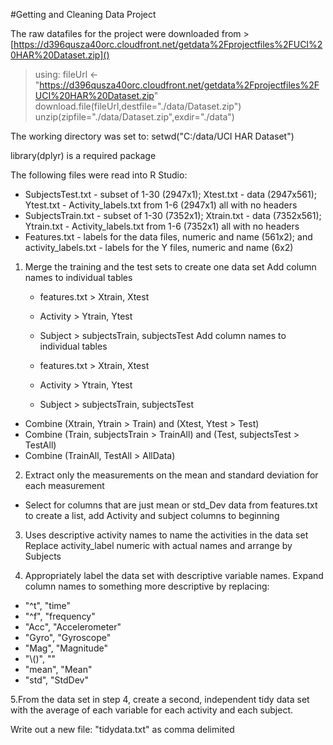 #Getting and Cleaning Data Project

The raw datafiles for the project were downloaded from >  [https://d396qusza40orc.cloudfront.net/getdata%2Fprojectfiles%2FUCI%20HAR%20Dataset.zip]()
>using:
fileUrl <- "https://d396qusza40orc.cloudfront.net/getdata%2Fprojectfiles%2FUCI%20HAR%20Dataset.zip"
download.file(fileUrl,destfile="./data/Dataset.zip")
unzip(zipfile="./data/Dataset.zip",exdir="./data")

The working directory was set to:
setwd("C:/data/UCI HAR Dataset")

library(dplyr) is a required package

The following files were read into R Studio:
* SubjectsTest.txt - subset of 1-30 (2947x1); Xtest.txt - data (2947x561); Ytest.txt - Activity_labels.txt from 1-6 (2947x1) all with no headers
* SubjectsTrain.txt - subset of 1-30 (7352x1); Xtrain.txt - data (7352x561); Ytrain.txt - Activity_labels.txt from 1-6 (7352x1) all with no headers
* Features.txt - labels for the data files, numeric and name (561x2); and activity_labels.txt - labels for the Y files, numeric and name (6x2)

1. Merge the training and the test sets to create one data set
Add column names to individual tables   
    * features.txt > Xtrain, Xtest
    * Activity > Ytrain, Ytest
    * Subject > subjectsTrain, subjectsTest
Add column names to individual tables

   * features.txt > Xtrain, Xtest
   * Activity > Ytrain, Ytest
   * Subject > subjectsTrain, subjectsTest
    
* Combine (Xtrain, Ytrain > Train) and (Xtest, Ytest > Test)
* Combine (Train, subjectsTrain > TrainAll) and (Test, subjectsTest > TestAll)
* Combine (TrainAll, TestAll > AllData)
    
2. Extract only the measurements on the mean and standard deviation for each measurement
* Select for columns that are just mean or std_Dev data from features.txt to create a list, add Activity and subject columns to beginning

3. Uses descriptive activity names to name the activities in the data set
Replace activity_label numeric with actual names and arrange by Subjects

4. Appropriately label the data set with descriptive variable names. 
Expand column names to something more descriptive by replacing:
  *  "^t", "time"
  *  "^f", "frequency"
  *  "Acc", "Accelerometer"
  *  "Gyro", "Gyroscope"
  *  "Mag", "Magnitude"
  *  "\\()", ""
  *  "mean", "Mean"
  *  "std", "StdDev"
    
5.From the data set in step 4, create a second, independent tidy data set with the average of each variable for each activity and each subject.

Write out a new file: "tidydata.txt" as comma delimited


